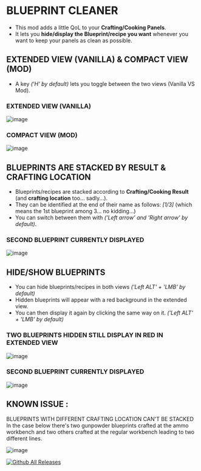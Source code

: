 # BLUEPRINT CLEANER

* This mod adds a little QoL to your **Crafting/Cooking Panels**.
* It lets you **hide/display the Blueprint/recipe you want** whenever you want to keep your panels as clean as possible.

## EXTENDED VIEW (VANILLA) & COMPACT VIEW (MOD)

* A key *('H' by default)* lets you toggle between the two views (Vanilla VS Mod).


### EXTENDED VIEW (VANILLA)
![image](https://github.com/user-attachments/assets/3489b8e5-c159-49e9-b208-de0817f20bf1)

### COMPACT VIEW (MOD)
![image](https://github.com/user-attachments/assets/4506fcfd-f3e0-4965-a52a-9757d3d33f33)

## BLUEPRINTS ARE STACKED BY RESULT & CRAFTING LOCATION
* Blueprints/recipes are stacked according to **Crafting/Cooking Result** (and **crafting location** too... sadly...).
* They can be identified at the end of their name as follows: *[1/3]* (which means the 1st blueprint among 3... no kidding...)
* You can switch between them with *('Left arrow' and 'Right arrow' by default)*.

### SECOND BLUEPRINT CURRENTLY DISPLAYED
![image](https://github.com/user-attachments/assets/9d3c7a17-7a5a-49c1-913c-7ca1db4978f2)

## HIDE/SHOW BLUEPRINTS
* You can hide blueprints/recipes in both views *('Left ALT' + 'LMB' by default)*
* Hidden blueprints will appear with a red background in the extended view.
* You can then display it again by clicking the same way on it. *('Left ALT' + 'LMB' by default)*

### TWO BLUEPRINTS HIDDEN STILL DISPLAY IN RED IN EXTENDED VIEW
![image](https://github.com/user-attachments/assets/0bd54555-6009-4a17-8b64-28e2eeaa0c77)

### SECOND BLUEPRINT CURRENTLY DISPLAYED
![image](https://github.com/user-attachments/assets/2fac716d-895b-461b-a495-6121aae59a31)

## KNOWN ISSUE :

BLUEPRINTS WITH DIFFERENT CRAFTING LOCATION CAN'T BE STACKED
In the case below there's two gunpowder blueprints crafted at the ammo workbench and two others crafted at the regular workbench leading to two different lines.

![image](https://github.com/user-attachments/assets/2385e2a8-5b0e-4c2b-9f71-751c34bdfab7)


[![Github All Releases](https://img.shields.io/github/downloads/RomainDeschampsFR/BlueprintCleaner/total.svg)]()
